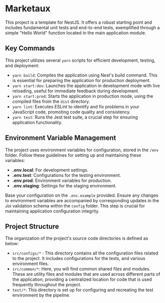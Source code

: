 # Marketaux

This project is a template for NestJS. It offers a robust starting point and includes fundamental unit tests and end-to-end tests, exemplified through a simple "Hello World" function located in the main application module.

## Key Commands

This project utilizes several `yarn` scripts for efficient development, testing, and deployment:

- `yarn build`: Compiles the application using Nest's build command. This is essential for preparing the application for production deployment.
- `yarn start:dev`: Launches the application in development mode with live reloading, useful for immediate feedback during development.
- `yarn start:prod`: Starts the application in production mode, using the compiled files from the `dist` directory.
- `yarn lint`: Executes ESLint to identify and fix problems in your JavaScript code, promoting code quality and consistency.
- `yarn test`: Runs the Jest test suite, a crucial step for ensuring application functionality.

## Environment Variable Management

The project uses environment variables for configuration, stored in the `/env` folder. Follow these guidelines for setting up and maintaining these variables:

- **.env.local**: For development settings.
- **.env.test**: Configurations for the testing environment.
- **.env.prod**: Environment variables for production.
- **.env.staging**: Settings for the staging environment.

Base your configuration on the `.env.example` provided. Ensure any changes to environment variables are accompanied by corresponding updates in the Joi validation schema within the `config` folder. This step is crucial for maintaining application configuration integrity.

## Project Structure

The organization of the project's source code directories is defined as below:

- `src/configs/*` : This directory contains all the configuration files related to the project. It includes configurations for the tests, and various environment files. 
- `src/common/*`: Here, you will find common shared files and modules. These are utility files and modules that are used across different parts of the application, providing a centralized location for code that is used frequently throughout the project.
- `test/*`: This directory is set up for configuring and recreating the test environment by the pipeline.


